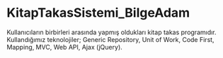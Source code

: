 # KitapTakasSistemi_BilgeAdam
 Kullanıcıların birbirleri arasında yapmış oldukları kitap takas programıdır. Kullandığımız teknolojiler; Generic Repository, Unit of Work, Code First, Mapping, MVC, Web API, Ajax (jQuery).
